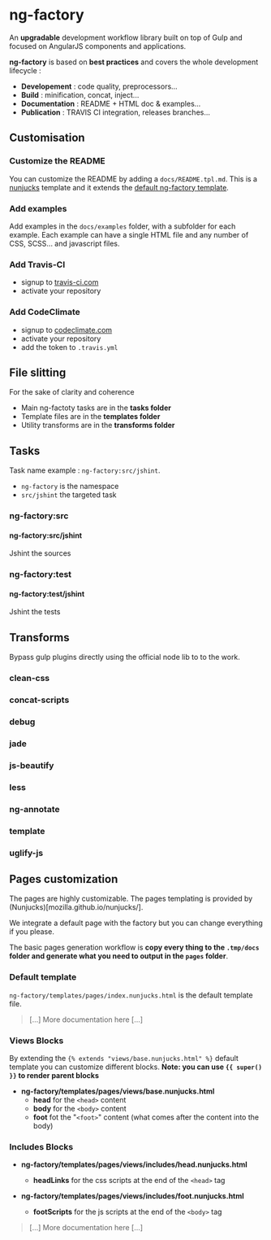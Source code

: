 # ng-factory

An **upgradable** development workflow library built on top of Gulp and focused on AngularJS components and applications.

**ng-factory** is based on **best practices** and covers the whole development lifecycle : 

 - **Developement** : code quality, preprocessors...
 - **Build** : minification, concat, inject...
 - **Documentation** : README + HTML doc & examples...
 - **Publication** : TRAVIS CI integration, releases branches...


## Customisation

### Customize the README

You can customize the README by adding a `docs/README.tpl.md`. This is a [nunjucks](http://mozilla.github.io/nunjucks/) template and it extends the [default ng-factory template](lib/templates/readme/README.tpl.md).

### Add examples

Add examples in the `docs/examples` folder, with a subfolder for each example.
Each example can have a single HTML file and any number of CSS, SCSS... and javascript files.

### Add Travis-CI

 - signup to [travis-ci.com](http://travis-ci.com)
 - activate your repository

### Add CodeClimate

 - signup to [codeclimate.com](http://codeclimate.com)
 - activate your repository
 - add the token to `.travis.yml`




## File slitting

For the sake of clarity and coherence

- Main ng-factoty tasks are in the **tasks folder**
- Template files are in the **templates folder**
- Utility transforms are in the **transforms folder**

## Tasks


Task name example : `ng-factory:src/jshint`.
- `ng-factory` is the namespace
- `src/jshint` the targeted task

### ng-factory:src

#### ng-factory:src/jshint

Jshint the sources


### ng-factory:test

#### ng-factory:test/jshint

Jshint the tests



## Transforms

Bypass gulp plugins directly using the official node lib to to the work.

### clean-css

### concat-scripts

### debug

### jade

### js-beautify

### less

### ng-annotate

### template

### uglify-js


## Pages customization

The pages are highly customizable. The pages templating is provided by (Nunjucks)[mozilla.github.io/nunjucks/].

We integrate a default page with the factory but you can change everything if you please.

The basic pages generation workflow is **copy every thing to the `.tmp/docs` folder and generate what you need to output in the `pages` folder**.

### Default template

`ng-factory/templates/pages/index.nunjucks.html` is the default template file.

> [...] More documentation here [...]


### Views Blocks

By extending the `{% extends "views/base.nunjucks.html" %}` default template you can customize different blocks.
**Note: you can use `{{ super() }}` to render parent blocks**

- **ng-factory/templates/pages/views/base.nunjucks.html**
  - **head** for the `<head>` content
  - **body** for the `<body>` content
  - **foot** fot the "`<foot>`" content (what comes after the content into the body)

### Includes Blocks

- **ng-factory/templates/pages/views/includes/head.nunjucks.html**
  - **headLinks** for the css scripts at the end of the `<head>` tag

- **ng-factory/templates/pages/views/includes/foot.nunjucks.html**
  - **footScripts** for the js scripts at the end of the `<body>` tag

> [...] More documentation here [...]
